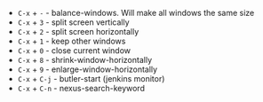 * `C-x` + `-`                     - balance-windows. Will make all windows the same size
* `C-x` + `3`                     - split screen vertically
* `C-x` + `2`                     - split screen horizontally
* `C-x` + `1`                     - keep other windows
* `C-x` + `0`                     - close current window
* `C-x` + `8`                     - shrink-window-horizontally
* `C-x` + `9`                     - enlarge-window-horizontally
* `C-x` + `C-j`                   - butler-start (jenkins monitor)
* `C-x` + `C-n`                   - nexus-search-keyword